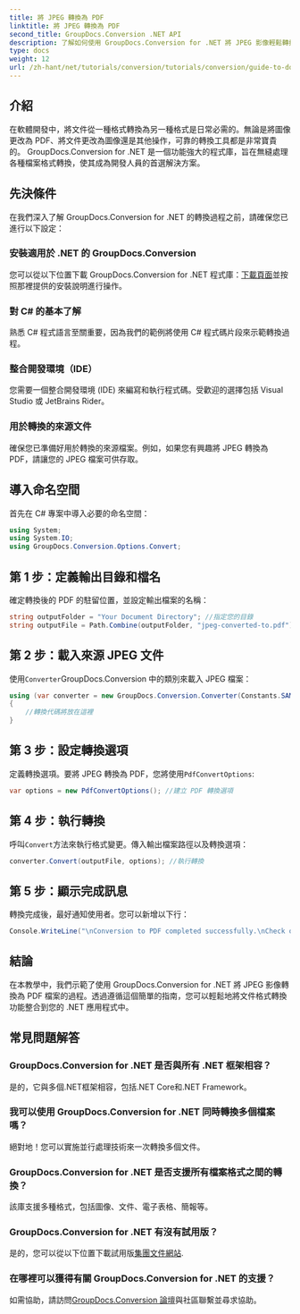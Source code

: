 ```yaml
---
title: 將 JPEG 轉換為 PDF
linktitle: 將 JPEG 轉換為 PDF
second_title: GroupDocs.Conversion .NET API
description: 了解如何使用 GroupDocs.Conversion for .NET 將 JPEG 影像輕鬆轉換為 PDF 文件。這個綜合指南將引導您完成先決條件和基本程式碼片段。
type: docs
weight: 12
url: /zh-hant/net/tutorials/conversion/tutorials/conversion/guide-to-document-conversion/converting-jpeg-to-pdf/
---
```

## 介紹

在軟體開發中，將文件從一種格式轉換為另一種格式是日常必需的。無論是將圖像更改為 PDF、將文件更改為圖像還是其他操作，可靠的轉換工具都是非常寶貴的。 GroupDocs.Conversion for .NET 是一個功能強大的程式庫，旨在無縫處理各種檔案格式轉換，使其成為開發人員的首選解決方案。

## 先決條件
在我們深入了解 GroupDocs.Conversion for .NET 的轉換過程之前，請確保您已進行以下設定：

### 安裝適用於 .NET 的 GroupDocs.Conversion
您可以從以下位置下載 GroupDocs.Conversion for .NET 程式庫：[下載頁面](https://releases.groupdocs.com/conversion/net/)並按照那裡提供的安裝說明進行操作。

### 對 C# 的基本了解
熟悉 C# 程式語言至關重要，因為我們的範例將使用 C# 程式碼片段來示範轉換過程。

### 整合開發環境（IDE）
您需要一個整合開發環境 (IDE) 來編寫和執行程式碼。受歡迎的選擇包括 Visual Studio 或 JetBrains Rider。

### 用於轉換的來源文件
確保您已準備好用於轉換的來源檔案。例如，如果您有興趣將 JPEG 轉換為 PDF，請讓您的 JPEG 檔案可供存取。

## 導入命名空間
首先在 C# 專案中導入必要的命名空間：

```csharp
using System;
using System.IO;
using GroupDocs.Conversion.Options.Convert;
```

## 第 1 步：定義輸出目錄和檔名
確定轉換後的 PDF 的駐留位置，並設定輸出檔案的名稱：

```csharp
string outputFolder = "Your Document Directory"; //指定您的目錄
string outputFile = Path.Combine(outputFolder, "jpeg-converted-to.pdf"); //設定輸出檔名
```

## 第 2 步：載入來源 JPEG 文件
使用`Converter`GroupDocs.Conversion 中的類別來載入 JPEG 檔案：

```csharp
using (var converter = new GroupDocs.Conversion.Converter(Constants.SAMPLE_JPEG))
{
    //轉換代碼將放在這裡
}
```

## 第 3 步：設定轉換選項
定義轉換選項。要將 JPEG 轉換為 PDF，您將使用`PdfConvertOptions`:

```csharp
var options = new PdfConvertOptions(); //建立 PDF 轉換選項
```

## 第 4 步：執行轉換
呼叫`Convert`方法來執行格式變更。傳入輸出檔案路徑以及轉換選項：

```csharp
converter.Convert(outputFile, options); //執行轉換
```

## 第 5 步：顯示完成訊息
轉換完成後，最好通知使用者。您可以新增以下行：

```csharp
Console.WriteLine("\nConversion to PDF completed successfully.\nCheck output in {0}", outputFolder);
```

## 結論
在本教學中，我們示範了使用 GroupDocs.Conversion for .NET 將 JPEG 影像轉換為 PDF 檔案的過程。透過遵循這個簡單的指南，您可以輕鬆地將文件格式轉換功能整合到您的 .NET 應用程式中。

## 常見問題解答

### GroupDocs.Conversion for .NET 是否與所有 .NET 框架相容？
是的，它與多個.NET框架相容，包括.NET Core和.NET Framework。

### 我可以使用 GroupDocs.Conversion for .NET 同時轉換多個檔案嗎？
絕對地！您可以實施並行處理技術來一次轉換多個文件。

### GroupDocs.Conversion for .NET 是否支援所有檔案格式之間的轉換？
該庫支援多種格式，包括圖像、文件、電子表格、簡報等。

### GroupDocs.Conversion for .NET 有沒有試用版？
是的，您可以從以下位置下載試用版[集團文件網站](https://releases.groupdocs.com/).

### 在哪裡可以獲得有關 GroupDocs.Conversion for .NET 的支援？
如需協助，請訪問[GroupDocs.Conversion 論壇](https://forum.groupdocs.com/c/conversion/11)與社區聯繫並尋求協助。